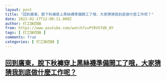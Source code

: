 ```yaml
---
layout: post
title: "回到廣東，脫下秋褲穿上黑絲襪準備開工了哦，大家猜猜我到底做什麼工作呢？"
date: 2022-02-17T12:00:11.000Z
author: 打工妹四妹
from: https://www.youtube.com/watch?v=PtRVV7dD_NY
tags: [ 打工妹四妹 ]
comments: True
categories: [ 打工妹四妹 ]
---
```

<!--1645099211000-->
[回到廣東，脫下秋褲穿上黑絲襪準備開工了哦，大家猜猜我到底做什麼工作呢？](https://www.youtube.com/watch?v=PtRVV7dD_NY)
------

<div>

</div>
